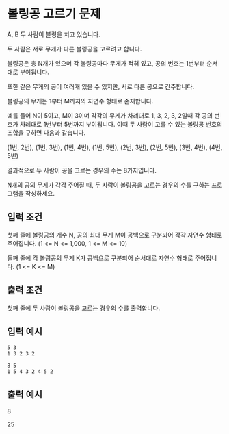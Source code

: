 # 볼링공 고르기 문제
A, B 두 사람이 볼링을 치고 있습니다.

두 사람은 서로 무게가 다른 볼링공을 고르려고 합니다.

볼링공은 총 N개가 있으며 각 볼링공마다 무게가 적혀 있고, 공의 번호는 1번부터 순서대로 부여됩니다.

또한 같은 무게의 공이 여러개 있을 수 있지만, 서로 다른 공으로 간주합니다.

볼링공의 무게는 1부터 M까지의 자연수 형태로 존재합니다.

예를 들어 N이 5이고, M이 3이며 각각의 무게가 차례대로 1, 3, 2, 3, 2일때 각 공의 번호가 차례대로 1번부터 5번까지 부여됩니다.
이때 두 사람이 고를 수 있는 볼링공 번호의 조합을 구하면 다음과 같습니다.

(1번, 2번), (1번, 3번), (1번, 4번), (1번, 5번), (2번, 3번), (2번, 5번), (3번, 4번), (4번, 5번)

결과적으로 두 사람이 공을 고르는 경우의 수는 8가지입니다.

N개의 공의 무게가 각각 주어질 때, 두 사람이 볼링공을 고르는 경우의 수를 구하는 프로그램을 작성하세요.

## 입력 조건

첫째 줄에 볼링공의 개수 N, 공의 최대 무게 M이 공백으로 구분되어 각각 자연수 형태로 주어집니다. (1 <= N <= 1,000, 1 <= M <= 10)

둘째 줄에 각 볼링공의 무게 K가 공백으로 구분되어 순서대로 자연수 형태로 주어집니다. (1 <= K <= M)

## 출력 조건

첫째 줄에 두 사람이 볼링공을 고르는 경우의 수를 출력합니다.

## 입력 예시
````
5 3
1 3 2 3 2
````
```
8 5
1 5 4 3 2 4 5 2
```


## 출력 예시

8

25